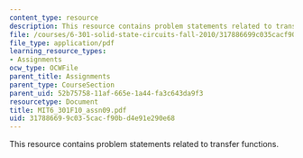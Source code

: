 ```yaml
---
content_type: resource
description: This resource contains problem statements related to transfer functions.
file: /courses/6-301-solid-state-circuits-fall-2010/317886699c035cacf90bd4e91e290e68_MIT6_301F10_assn09.pdf
file_type: application/pdf
learning_resource_types:
- Assignments
ocw_type: OCWFile
parent_title: Assignments
parent_type: CourseSection
parent_uid: 52b75758-11af-665e-1a44-fa3c643da9f3
resourcetype: Document
title: MIT6_301F10_assn09.pdf
uid: 31788669-9c03-5cac-f90b-d4e91e290e68
---
```

This resource contains problem statements related to transfer functions.

